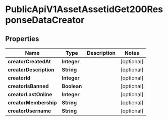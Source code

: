 

# PublicApiV1AssetAssetidGet200ResponseDataCreator


## Properties

| Name | Type | Description | Notes |
|------------ | ------------- | ------------- | -------------|
|**creatorCreatedAt** | **Integer** |  |  [optional] |
|**creatorDescription** | **String** |  |  [optional] |
|**creatorId** | **Integer** |  |  [optional] |
|**creatorIsBanned** | **Boolean** |  |  [optional] |
|**creatorLastOnline** | **Integer** |  |  [optional] |
|**creatorMembership** | **String** |  |  [optional] |
|**creatorUsername** | **String** |  |  [optional] |



